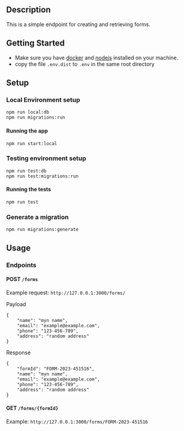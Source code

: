 ## Description

This is a simple endpoint for creating and retrieving forms.


## Getting Started

- Make sure you have [docker](https://docs.docker.com/get-docker/) and [nodejs](https://nodejs.org/en/download/) installed on your machine.
- copy the file `.env.dist` to `.env` in the same root directory

## Setup

### Local Environment setup
``` 
npm run local:db
npm run migrations:run
```

#### Running the app
``` 
npm run start:local
```

### Testing environment setup
``` 
npm run test:db
npm run test:migrations:run
```

#### Running the tests
``` 
npm run test
```

### Generate a migration
```
npm run migrations:generate
```

## Usage

### Endpoints

#### POST `/forms`
Example request: `http://127.0.0.1:3000/forms/`

Payload 
```
{
    "name": "myn name",
    "email": "example@example.com",
    "phone": "123-456-789",
    "address": "random address"
}
```
Response
```
{
    "formId": "FORM-2023-451516",
    "name": "myn name",
    "email": "example@example.com",
    "phone": "123-456-789",
    "address": "random address"
}
```

#### GET `/forms/{formId}`
Example: `http://127.0.0.1:3000/forms/FORM-2023-451516`
